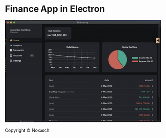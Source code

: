 # Finance App in Electron


<img src="https://github.com/noxasch/finance_project/blob/master/finance_app_ss.jpeg?raw=true" width="800px" />


Copyright © Noxasch
